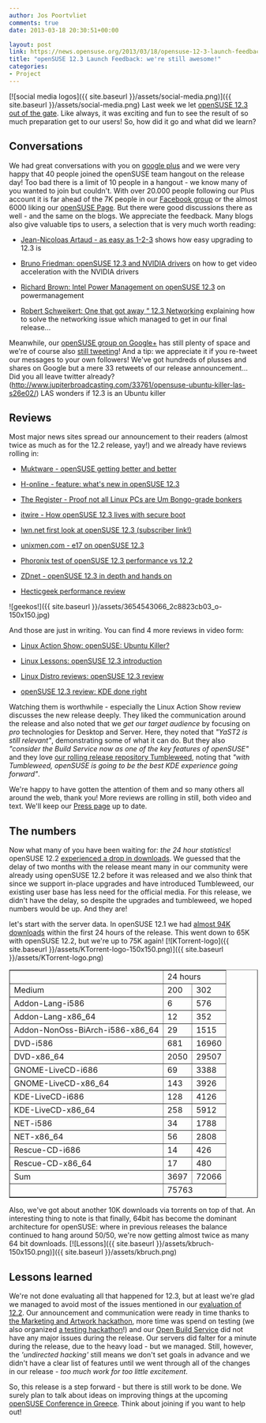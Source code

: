 ```yaml
---
author: Jos Poortvliet
comments: true
date: 2013-03-18 20:30:51+00:00

layout: post
link: https://news.opensuse.org/2013/03/18/opensuse-12-3-launch-feedback-were-still-awesome/
title: "openSUSE 12.3 Launch Feedback: we're still awesome!"
categories:
- Project
---
```

[![social media logos]({{ site.baseurl }}/assets/social-media.png)]({{ site.baseurl }}/assets/social-media.png)
Last week we let [openSUSE 12.3 out of the gate](https://news.opensuse.org/2013/03/13/opensuse-12-3-free-open-and-awesome/). Like always, it was exciting and fun to see the result of so much preparation get to our users! So, how did it go and what did we learn?<!-- more -->


## Conversations


We had great conversations with you on [google plus](https://plus.google.com/b/110312141834246266844/+opensuse/posts) and we were very happy that 40 people joined the openSUSE team hangout on the release day! Too bad there is a limit of 10 people in a hangout - we know many of you wanted to join but couldn't. With over 20.000 people following our Plus account it is far ahead of the 7K people in our [Facebook group](https://www.facebook.com/groups/opensuseproject/) or the almost 6000 liking our [openSUSE Page](https://www.facebook.com/pages/openSUSE/45393742283). But there were good discussions there as well - and the same on the blogs. We appreciate the feedback. Many blogs also give valuable tips to users, a selection that is very much worth reading:



	
  * [Jean-Nicoloas Artaud - as easy as 1-2-3](http://morice.ipsquad.net/blog/?p=29) shows how easy upgrading to 12.3 is

	
  * [Bruno Friedman: openSUSE 12.3 and NVIDIA drivers](http://lizards.opensuse.org/2013/03/17/opensuse-12-3-12-2-and-nvidia-drivers/) on how to get video acceleration with the NVIDIA drivers

	
  * [Richard Brown: Intel Power Management on openSUSE 12.3](http://www.sysrich.co.uk/?p=190) on powermanagement

	
  * [Robert Schweikert: One that got away “ 12.3 Networking](http://lizards.opensuse.org/2013/03/13/one-that-got-away-12-3-networking/) explaining how to solve the networking issue which managed to get in our final release...


Meanwhile, our [openSUSE group on Google+](https://plus.google.com/b/110312141834246266844/communities/115444043324891769569) has still plenty of space and we're of course also [still tweeting](https://twitter.com/openSUSE/)! And a tip: we appreciate it if you re-tweet our messages to your own followers! We've got hundreds of plusses and shares on Google but a mere 33 retweets of our release announcement... Did you all leave twitter already?
(http://www.jupiterbroadcasting.com/33761/opensuse-ubuntu-killer-las-s26e02/) LAS wonders if 12.3 is an Ubuntu killer



## Reviews


Most major news sites spread our announcement to their readers (almost twice as much as for the 12.2 release, yay!) and we already have reviews rolling in:



	
  * [Muktware - openSUSE getting better and better](http://www.muktware.com/5377/opensuse-123-getting-better-and-better)

	
  * [H-online - feature: what's new in openSUSE 12.3](http://www.h-online.com/open/features/What-s-new-in-openSUSE-12-3-1822738.html)

	
  * [The Register - Proof not all Linux PCs are Um Bongo-grade bonkers](http://www.theregister.co.uk/2013/03/15/suse_linux_12_3_review)

	
  * [itwire - How openSUSE 12.3 lives with secure boot](http://www.itwire.com/opinion-and-analysis/open-sauce/59084-how-opensuse-123-lives-with-secure-boot)

	
  * [lwn.net first look at openSUSE 12.3 (subscriber link!)](http://lwn.net/SubscriberLink/542119/481caf9e0660c751/)

	
  * [unixmen.com - e17 on openSUSE 12.3](http://www.unixmen.com/what-about-e17-on-opensuse-12-3/)

	
  * [Phoronix test of openSUSE 12.3 performance vs 12.2](http://www.phoronix.com/scan.php?page=news_item&px=MTMyODI)

	
  * [ZDnet - openSUSE 12.3 in depth and hands on](http://www.zdnet.com/opensuse-12-3-in-depth-and-hands-on-7000012698/)

	
  * [Hecticgeek performance review](http://www.hecticgeek.com/2013/03/performance-opensuse-12-3-kde-review/)


![geekos!]({{ site.baseurl }}/assets/3654543066_2c8823cb03_o-150x150.jpg)

And those are just in writing. You can find 4 more reviews in video form:



	
  * [Linux Action Show: openSUSE: Ubuntu Killer?](http://www.jupiterbroadcasting.com/33761/opensuse-ubuntu-killer-las-s26e02/)

	
  * [Linux Lessons: openSUSE 12.3 introduction](https://www.youtube.com/watch?v=3zpdjySiS88)

	
  * [Linux Distro reviews: openSUSE 12.3 review](http://www.youtube.com/watch?v=F3NXq-8dS6w)

	
  * [openSUSE 12.3 review: KDE done right](http://www.youtube.com/watch?v=3LxpbEsfcUE)



Watching them is worthwhile - especially the Linux Action Show review discusses the new release deeply. They liked the communication around the release and also noted that we _get our target audience_ by focusing on _pro_ technologies for Desktop and Server. Here, they noted that _"YaST2 is still relevant"_, demonstrating some of what it can do. But they also _"consider the Build Service now as one of the key features of openSUSE"_ and they love [our rolling release repository Tumbleweed](http://opensuse.org/Tumbleweed), noting that _"with Tumbleweed, openSUSE is going to be the best KDE experience going forward"_.

We're happy to have gotten the attention of them and so many others all around the web, thank you! More reviews are rolling in still, both video and text. We'll keep our [Press page](https://en.opensuse.org/In_the_press) up to date.


## The numbers


Now what many of you have been waiting for: _the 24 hour statistics_! openSUSE 12.2 [experienced a drop in downloads](https://news.opensuse.org/2013/01/23/opensuse-12-2-brought-to-you-by-an-extremely-talented-group-of-people/). We guessed that the delay of two months with the release meant many in our community were already using openSUSE 12.2 before it was released and we also think that since we support in-place upgrades and have introduced Tumbleweed, our existing user base has less need for the official media. For this release, we didn't have the delay, so despite the upgrades and tumbleweed, we hoped numbers would be up. And they are!

let's start with the server data. In openSUSE 12.1 we had [almost 94K downloads](https://news.opensuse.org/2011/11/19/opensuse-12-1-launch-feedback/) within the first 24 hours of the release. This went down to 65K with openSUSE 12.2, but we're up to 75K again! 
[![KTorrent-logo]({{ site.baseurl }}/assets/KTorrent-logo-150x150.png)]({{ site.baseurl }}/assets/KTorrent-logo.png)

<table border="1" >
<tbody >
<tr >

<td >
</td>

<td colspan="2" >24 hours
</td>
</tr>
<tr >

<td >Medium
</td>

<td >200
</td>

<td >302
</td>
</tr>
<tr >

<td >Addon-Lang-i586
</td>

<td >6
</td>

<td >576
</td>
</tr>
<tr >

<td >Addon-Lang-x86_64
</td>

<td >12
</td>

<td >352
</td>
</tr>
<tr >

<td >Addon-NonOss-BiArch-i586-x86_64
</td>

<td >29
</td>

<td >1515
</td>
</tr>
<tr >

<td >DVD-i586
</td>

<td >681
</td>

<td >16960
</td>
</tr>
<tr >

<td >DVD-x86_64
</td>

<td >2050
</td>

<td >29507
</td>
</tr>
<tr >

<td >GNOME-LiveCD-i686
</td>

<td >69
</td>

<td >3388
</td>
</tr>
<tr >

<td >GNOME-LiveCD-x86_64
</td>

<td >143
</td>

<td >3926
</td>
</tr>
<tr >

<td >KDE-LiveCD-i686
</td>

<td >128
</td>

<td >4126
</td>
</tr>
<tr >

<td >KDE-LiveCD-x86_64
</td>

<td >258
</td>

<td >5912
</td>
</tr>
<tr >

<td >NET-i586
</td>

<td >34
</td>

<td >1788
</td>
</tr>
<tr >

<td >NET-x86_64
</td>

<td >56
</td>

<td >2808
</td>
</tr>
<tr >

<td >Rescue-CD-i686
</td>

<td >14
</td>

<td >426
</td>
</tr>
<tr >

<td >Rescue-CD-x86_64
</td>

<td >17
</td>

<td >480
</td>
</tr>
<tr >

<td >Sum
</td>

<td >3697
</td>

<td >72066
</td>
</tr>
<tr >

<td >
</td>

<td colspan="2" >75763
</td>
</tr>
</tbody>
</table>
Also, we've got about another 10K downloads via torrents on top of that. An interesting thing to note is that finally, 64bit has become the dominant architecture for openSUSE: where in previous releases the balance continued to hang around 50/50, we're now getting almost twice as many 64 bit downloads.
[![Lessons]({{ site.baseurl }}/assets/kbruch-150x150.png)]({{ site.baseurl }}/assets/kbruch.png)



## Lessons learned


We're not done evaluating all that happened for 12.3, but at least we're glad we managed to avoid most of the issues mentioned in our [evaluation of 12.2](https://news.opensuse.org/2013/01/23/opensuse-12-2-brought-to-you-by-an-extremely-talented-group-of-people/). Our announcement and communication were ready in time thanks to [the Marketing and Artwork hackathon](https://news.opensuse.org/2013/02/21/opensuse-marketing-and-artwork-teams-got-work-done/), more time was spend on testing (we also organized [a testing hackathon](https://news.opensuse.org/2013/01/23/opensuse-12-3-hackfest-in-nuremberg-progress-on-arm-packagekit-and-many-bugs-fixed/)!) and our [Open Build Service](http://build.opensuse.org) did not have any major issues during the release. Our servers did falter for a minute during the release, due to the heavy load - but we managed. Still, however, the _'undirected hacking'_ still means we don't set goals in advance and we didn't have a clear list of features until we went through all of the changes in our release - _too much work for too little excitement_.

So, this release is a step forward - but there is still work to be done. We surely plan to talk about ideas on improving things at the upcoming [openSUSE Conference in Greece](https://news.opensuse.org/2013/02/20/osc13-cfp/). Think about joining if you want to help out!		
